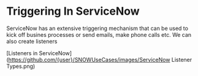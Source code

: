 # Triggering In ServiceNow
ServiceNow has an extensive triggering mechanism that can be used to kick off busines processes or send emails, make phone calls etc. 
We can also create listeners 

[Listeners in ServiceNow](https://github.com/{user}/SNOWUseCases/images/ServiceNow Listener Types.png)

